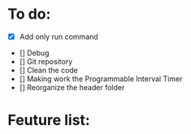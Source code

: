 
# To do:
- [x] Add only run command
- [] Debug
- [] Git repository
- [] Clean the code
- [] Making work the Programmable Interval Timer
- [] Reorganize the header folder



# Feuture list:

